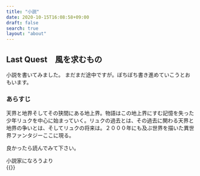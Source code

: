 ```yaml
---
title: "小説"
date: 2020-10-15T16:08:58+09:00
draft: false
search: true
layout: "about"
---
```


## Last Quest　風を求むもの
小説を書いてみました。
まだまだ途中ですが。ぼちぼち書き進めていこうとおもいます。

### あらすじ

天界と地界そしてその狭間にある地上界。物語はこの地上界にすむ記憶を失った少年リュクを中心に始まっていく。リュクの過去とは、その過去に関わる天界と地界の争いとは、そしてリュクの将来は。２０００年にも及ぶ世界を描いた異世界ファンタジーここに現る。

良かったら読んでみて下さい。

小説家になろうより  
{{<exlink href="https://ncode.syosetu.com/n0962fo/" text="Last Quest　風を求むもの">}}
